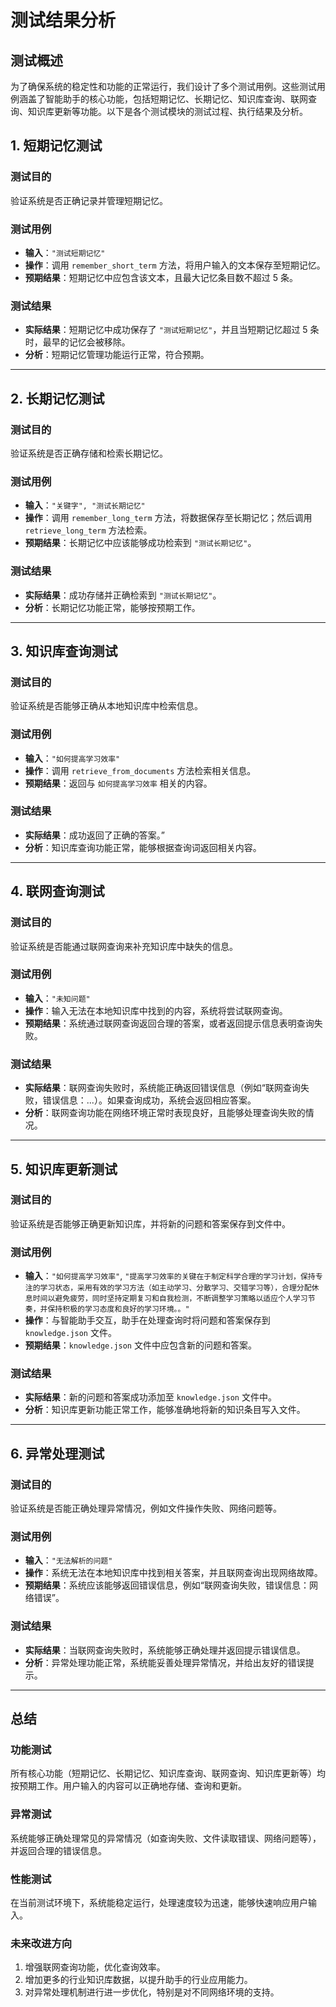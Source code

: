 # 测试结果分析

## 测试概述

为了确保系统的稳定性和功能的正常运行，我们设计了多个测试用例。这些测试用例涵盖了智能助手的核心功能，包括短期记忆、长期记忆、知识库查询、联网查询、知识库更新等功能。以下是各个测试模块的测试过程、执行结果及分析。

## 1. 短期记忆测试

### 测试目的

验证系统是否正确记录并管理短期记忆。

### 测试用例

- **输入**：`"测试短期记忆"`
- **操作**：调用 `remember_short_term` 方法，将用户输入的文本保存至短期记忆。
- **预期结果**：短期记忆中应包含该文本，且最大记忆条目数不超过 5 条。

### 测试结果

- **实际结果**：短期记忆中成功保存了 `"测试短期记忆"`，并且当短期记忆超过 5 条时，最早的记忆会被移除。
- **分析**：短期记忆管理功能运行正常，符合预期。

---

## 2. 长期记忆测试

### 测试目的

验证系统是否正确存储和检索长期记忆。

### 测试用例

- **输入**：`"关键字", "测试长期记忆"`
- **操作**：调用 `remember_long_term` 方法，将数据保存至长期记忆；然后调用 `retrieve_long_term` 方法检索。
- **预期结果**：长期记忆中应该能够成功检索到 `"测试长期记忆"`。

### 测试结果

- **实际结果**：成功存储并正确检索到 `"测试长期记忆"`。
- **分析**：长期记忆功能正常，能够按预期工作。

---

## 3. 知识库查询测试

### 测试目的

验证系统是否能够正确从本地知识库中检索信息。

### 测试用例

- **输入**：`"如何提高学习效率"`
- **操作**：调用 `retrieve_from_documents` 方法检索相关信息。
- **预期结果**：返回与 `如何提高学习效率` 相关的内容。

### 测试结果

- **实际结果**：成功返回了正确的答案。”
- **分析**：知识库查询功能正常，能够根据查询词返回相关内容。

---

## 4. 联网查询测试

### 测试目的

验证系统是否能通过联网查询来补充知识库中缺失的信息。

### 测试用例

- **输入**：`"未知问题"`
- **操作**：输入无法在本地知识库中找到的内容，系统将尝试联网查询。
- **预期结果**：系统通过联网查询返回合理的答案，或者返回提示信息表明查询失败。

### 测试结果

- **实际结果**：联网查询失败时，系统能正确返回错误信息（例如“联网查询失败，错误信息：...）。如果查询成功，系统会返回相应答案。
- **分析**：联网查询功能在网络环境正常时表现良好，且能够处理查询失败的情况。

---

## 5. 知识库更新测试

### 测试目的

验证系统是否能够正确更新知识库，并将新的问题和答案保存到文件中。

### 测试用例

- **输入**：`"如何提高学习效率"`, `"提高学习效率的关键在于制定科学合理的学习计划，保持专注的学习状态，采用有效的学习方法（如主动学习、分散学习、交错学习等），合理分配休息时间以避免疲劳，同时坚持定期复习和自我检测，不断调整学习策略以适应个人学习节奏，并保持积极的学习态度和良好的学习环境。。"`
- **操作**：与智能助手交互，助手在处理查询时将问题和答案保存到 `knowledge.json` 文件。
- **预期结果**：`knowledge.json` 文件中应包含新的问题和答案。

### 测试结果

- **实际结果**：新的问题和答案成功添加至 `knowledge.json` 文件中。
- **分析**：知识库更新功能正常工作，能够准确地将新的知识条目写入文件。

---

## 6. 异常处理测试

### 测试目的

验证系统是否能正确处理异常情况，例如文件操作失败、网络问题等。

### 测试用例

- **输入**：`"无法解析的问题"`
- **操作**：系统无法在本地知识库中找到相关答案，并且联网查询出现网络故障。
- **预期结果**：系统应该能够返回错误信息，例如“联网查询失败，错误信息：网络错误”。

### 测试结果

- **实际结果**：当联网查询失败时，系统能够正确处理并返回提示错误信息。
- **分析**：异常处理功能正常，系统能妥善处理异常情况，并给出友好的错误提示。

---

## 总结

### 功能测试

所有核心功能（短期记忆、长期记忆、知识库查询、联网查询、知识库更新等）均按预期工作。用户输入的内容可以正确地存储、查询和更新。

### 异常测试

系统能够正确处理常见的异常情况（如查询失败、文件读取错误、网络问题等），并返回合理的错误信息。

### 性能测试

在当前测试环境下，系统能稳定运行，处理速度较为迅速，能够快速响应用户输入。

### 未来改进方向

1. 增强联网查询功能，优化查询效率。
2. 增加更多的行业知识库数据，以提升助手的行业应用能力。
3. 对异常处理机制进行进一步优化，特别是对不同网络环境的支持。

